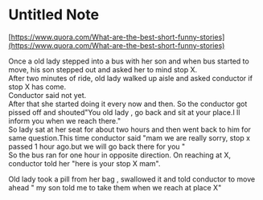 # Untitled Note

[https://www.quora.com/What-are-the-best-short-funny-stories](https://www.quora.com/What-are-the-best-short-funny-stories)

Once a old lady stepped into a bus with her son and when bus started to move, his son stepped out and asked her to mind stop X.   
After two minutes of ride, old lady walked up aisle and asked conductor if stop X has come.   
Conductor said not yet.  
After that she started doing it every now and then. So the conductor got pissed off and shouted"You old lady , go back and sit at your place.I ll inform you when we reach there."  
So lady sat at her seat for about two hours and then went back to him for same question.This time conductor said "mam we are really sorry, stop x passed 1 hour ago.but we will go back there for you "  
So the bus ran for one hour in opposite direction. On reaching at X, conductor told her "here is your stop X mam".

Old lady took a pill from her bag , swallowed it and told conductor to move ahead " my son told me to take them when we reach at place X"